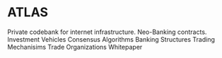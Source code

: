 # ATLAS
Private codebank for internet infrastructure.
Neo-Banking contracts.
Investment Vehicles
Consensus Algorithms
Banking Structures
Trading Mechanisims
Trade Organizations
Whitepaper
